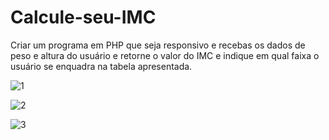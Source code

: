 # Calcule-seu-IMC
Criar um programa em PHP que seja responsivo e recebas os dados de peso e altura do usuário e retorne o valor do IMC e indique em qual faixa o usuário se enquadra na tabela apresentada.

![1](https://user-images.githubusercontent.com/90696534/166264734-98611c54-4163-468d-b5b4-0679bccf4628.jpeg)

![2](https://user-images.githubusercontent.com/90696534/166264763-fb894792-1926-426d-a9e6-d398c4e9a6be.jpeg)

![3](https://user-images.githubusercontent.com/90696534/166264773-a1f35be6-fa8a-4335-ab2c-0670f7b71db2.jpeg)
